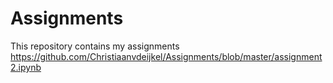 # Assignments
This repository contains my assignments
https://github.com/Christiaanvdeijkel/Assignments/blob/master/assignment2.ipynb
